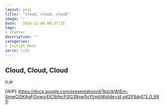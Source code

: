 ```yaml
---
layout: post
title:  "cloud, cloud, cloud"
image: ''
date:   2016-11-04 08:27:31
tags:
- chatter
description: ''
categories:
- Initial Post
serie: life
---
```


## Cloud, Cloud, Cloud

tl;dr

[WIP] (https://docs.google.com/presentation/d/1bzUkWtEm-0mwCt5KAgFOxwurEICIbfecFGG39ow5yYI/edit#slide=id.gd251bb473_0_681)

